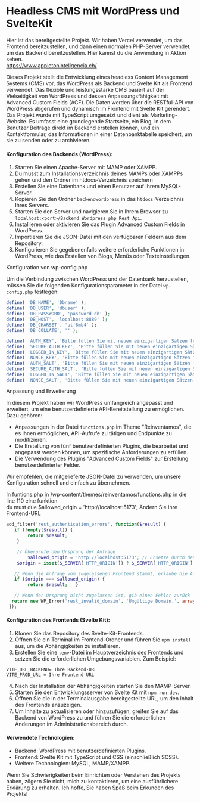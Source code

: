 <h1> Headless CMS mit WordPress und SvelteKit </h1>

Hier ist das bereitgestellte Projekt. Wir haben Vercel verwendet, um das Frontend bereitzustellen, und dann einen normalen PHP-Server verwendet, um das Backend bereitzustellen. Hier kannst du die Anwendung in Aktion sehen.  
<a target="_blank">https://www.appletoninteligencia.ch/</a>

Dieses Projekt stellt die Entwicklung eines headless Content Management Systems (CMS) vor, das WordPress als Backend und Svelte Kit als Frontend verwendet.
Das flexible und leistungsstarke CMS basiert auf der Vielseitigkeit von WordPress und dessen Anpassungsfähigkeit mit Advanced Custom Fields (ACF).
Die Daten werden über die RESTful-API von WordPress abgerufen und dynamisch im Frontend mit Svelte Kit gerendert. Das Projekt wurde mit TypeScript umgesetzt und dient als Marketing-Website. 
Es umfasst eine grundlegende Startseite, ein Blog, in dem Benutzer Beiträge direkt im Backend erstellen können, und ein Kontaktformular, das Informationen in einer Datenbanktabelle speichert, um sie zu senden oder zu archivieren.

#### Konfiguration des Backends (WordPress):

1. Starten Sie einen Apache-Server mit MAMP oder XAMPP.
2. Du musst zum Installationsverzeichnis deines MAMPs oder XAMPPs gehen und den Ordner im htdocs-Verzeichnis speichern
3. Erstellen Sie eine Datenbank und einen Benutzer auf Ihrem MySQL-Server.
4. Kopieren Sie den Ordner `backendwordpress` in das `htdocs`-Verzeichnis Ihres Servers.
5. Starten Sie den Server und navigieren Sie in Ihrem Browser zu `localhost:<port>/Backend_Wordpress_php_Rest_Api`.
6. Installieren oder aktivieren Sie das Plugin Advanced Custom Fields in WordPress.
7. Importieren Sie die JSON-Datei mit den verfügbaren Feldern aus dem Repository.
8. Konfigurieren Sie gegebenenfalls weitere erforderliche Funktionen in WordPress, wie das Erstellen von Blogs, Menüs oder Texteinstellungen.

 Konfiguration von wp-config.php

Um die Verbindung zwischen WordPress und der Datenbank herzustellen, müssen Sie die folgenden Konfigurationsparameter in der Datei `wp-config.php` festlegen:

```php
define( 'DB_NAME', 'Dbname' );
define( 'DB_USER', 'dbuser' );
define( 'DB_PASSWORD', 'password db' );
define( 'DB_HOST', 'localhost:8889' );
define( 'DB_CHARSET', 'utf8mb4' );
define( 'DB_COLLATE', '' );

define( 'AUTH_KEY', 'Bitte füllen Sie mit neuen einzigartigen Sätzen für Sicherheit aus. Sie können den Link verwenden https://api.wordpress.org/secret-key/1.1/salt/' );
define( 'SECURE_AUTH_KEY', 'Bitte füllen Sie mit neuen einzigartigen Sätzen für Sicherheit aus. Sie können den Link verwenden' );
define( 'LOGGED_IN_KEY', 'Bitte füllen Sie mit neuen einzigartigen Sätzen für Sicherheit aus. Sie können den Link verwenden' );
define( 'NONCE_KEY', 'Bitte füllen Sie mit neuen einzigartigen Sätzen für Sicherheit aus. Sie können den Link verwenden' );
define( 'AUTH_SALT', 'Bitte füllen Sie mit neuen einzigartigen Sätzen für Sicherheit aus. Sie können den Link verwenden' );
define( 'SECURE_AUTH_SALT', 'Bitte füllen Sie mit neuen einzigartigen Sätzen für Sicherheit aus. Sie können den Link verwenden' );
define( 'LOGGED_IN_SALT', 'Bitte füllen Sie mit neuen einzigartigen Sätzen für Sicherheit aus. Sie können den Link verwenden' );
define( 'NONCE_SALT', 'Bitte füllen Sie mit neuen einzigartigen Sätzen für Sicherheit aus. Sie können den Link verwenden' );
```

Anpassung und Erweiterung

In diesem Projekt haben wir WordPress umfangreich angepasst und erweitert, um eine benutzerdefinierte API-Bereitstellung zu ermöglichen. Dazu gehören:

- Anpassungen in der Datei `functions.php` im Theme "Reinventamos", die es Ihnen ermöglichen, API-Aufrufe zu tätigen und Endpunkte zu modifizieren.
- Die Erstellung von fünf benutzerdefinierten Plugins, die bearbeitet und angepasst werden können, um spezifische Anforderungen zu erfüllen.
- Die Verwendung des Plugins "Advanced Custom Fields" zur Erstellung benutzerdefinierter Felder.
  
Wir empfehlen, die mitgelieferte JSON-Datei zu verwenden, um unsere Konfiguration schnell und einfach zu übernehmen.

In funtions.php in /wp-content/themes/reinventamos/functions.php in die line  110 eine funktion  
du must due $allowed_origin = 'http://localhost:5173'; Ändern Sie Ihre Frontend-URL
```php
add_filter('rest_authentication_errors', function($result) {
   if (!empty($result)) {
        return $result;
    }

    // Überprüfe den Ursprung der Anfrage
        $allowed_origin = 'http://localhost:5173'; // Ersetze durch den Ursprung deines Frontends
    $origin = isset($_SERVER['HTTP_ORIGIN']) ? $_SERVER['HTTP_ORIGIN'] : '';

   // Wenn die Anfrage vom zugelassenen Frontend stammt, erlaube die Anfrage
   if ($origin === $allowed_origin) {
        return $result;   }

   // Wenn der Ursprung nicht zugelassen ist, gib einen Fehler zurück
  return new WP_Error('rest_invalid_domain', 'Ungültige Domain.', array('status' => 403));
 });

```

#### Konfiguration des Frontends (Svelte Kit):

1. Klonen Sie das Repository des Svelte-Kit-Frontends.
2. Öffnen Sie ein Terminal im Frontend-Ordner und führen Sie `npm install` aus, um die Abhängigkeiten zu installieren.
3. Erstellen Sie eine `.env`-Datei im Hauptverzeichnis des Frontends und setzen Sie die erforderlichen Umgebungsvariablen. Zum Beispiel:
```
VITE_URL_BACKEND= Ihre Backend-URL
VITE_PROD_URL = Ihre Frontend-URL
```
4. Nach der Installation der Abhängigkeiten starten Sie den MAMP-Server.
5. Starten Sie den Entwicklungsserver von Svelte Kit mit `npm run dev`.
6. Öffnen Sie die in der Terminalausgabe bereitgestellte URL, um den Inhalt des Frontends anzuzeigen.
7. Um Inhalte zu aktualisieren oder hinzuzufügen, greifen Sie auf das Backend von WordPress zu und führen Sie die erforderlichen Änderungen im Administrationsbereich durch.

#### Verwendete Technologien:

- Backend: WordPress mit benutzerdefinierten Plugins.
- Frontend: Svelte Kit mit TypeScript und CSS (einschließlich SCSS).
- Weitere Technologien: MySQL, MAMP/XAMPP.

Wenn Sie Schwierigkeiten beim Einrichten oder Verstehen des Projekts haben, zögern Sie nicht, mich zu kontaktieren, um eine ausführlichere Erklärung zu erhalten. Ich hoffe, Sie haben Spaß beim Erkunden des Projekts!
